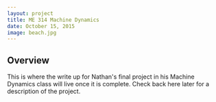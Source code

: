 ```yaml
---
layout: project
title: ME 314 Machine Dynamics
date: October 15, 2015
image: beach.jpg
---
```


## Overview
This is where the write up for Nathan's final project in his Machine Dynamics class will live once it is complete. Check back here later for a description of the project.

